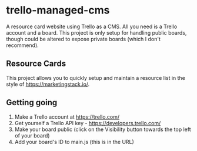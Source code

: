 # trello-managed-cms
A resource card website using Trello as a CMS. All you need is a Trello account and a board. This project is only setup for handling public boards, though could be altered to expose private boards (which I don't recommend).

## Resource Cards
This project allows you to quickly setup and maintain a resource list in the style of https://marketingstack.io/.

## Getting going
1) Make a Trello account at https://trello.com/  
2) Get yourself a Trello API key - https://developers.trello.com/  
3) Make your board public (click on the Visibility button towards the top left of your board)  
4) Add your board's ID to main.js (this is in the URL)

